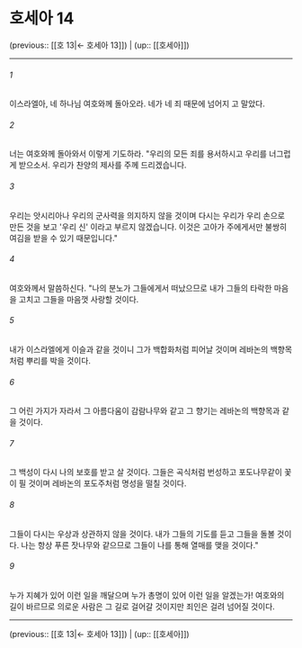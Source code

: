 # 호세아 14

(previous:: [[호 13|← 호세아 13]]) | (up:: [[호세아]])

***




###### 1 

이스라엘아, 네 하나님 여호와께 돌아오라. 네가 네 죄 때문에 넘어지 고 말았다. 



###### 2 

너는 여호와께 돌아와서 이렇게 기도하라. "우리의 모든 죄를 용서하시고 우리를 너그럽게 받으소서. 우리가 찬양의 제사를 주께 드리겠습니다. 



###### 3 

우리는 앗시리아나 우리의 군사력을 의지하지 않을 것이며 다시는 우리가 우리 손으로 만든 것을 보고 '우리 신' 이라고 부르지 않겠습니다. 이것은 고아가 주에게서만 불쌍히 여김을 받을 수 있기 때문입니다." 



###### 4 

여호와께서 말씀하신다. "나의 분노가 그들에게서 떠났으므로 내가 그들의 타락한 마음을 고치고 그들을 마음껏 사랑할 것이다. 



###### 5 

내가 이스라엘에게 이슬과 같을 것이니 그가 백합화처럼 피어날 것이며 레바논의 백향목처럼 뿌리를 박을 것이다. 



###### 6 

그 어린 가지가 자라서 그 아름다움이 감람나무와 같고 그 향기는 레바논의 백향목과 같을 것이다. 



###### 7 

그 백성이 다시 나의 보호를 받고 살 것이다. 그들은 곡식처럼 번성하고 포도나무같이 꽃이 필 것이며 레바논의 포도주처럼 명성을 떨칠 것이다. 



###### 8 

그들이 다시는 우상과 상관하지 않을 것이다. 내가 그들의 기도를 듣고 그들을 돌볼 것이다. 나는 항상 푸른 잣나무와 같으므로 그들이 나를 통해 열매를 맺을 것이다." 



###### 9 

누가 지혜가 있어 이런 일을 깨달으며 누가 총명이 있어 이런 일을 알겠는가! 여호와의 길이 바르므로 의로운 사람은 그 길로 걸어갈 것이지만 죄인은 걸려 넘어질 것이다.

***

(previous:: [[호 13|← 호세아 13]]) | (up:: [[호세아]])

